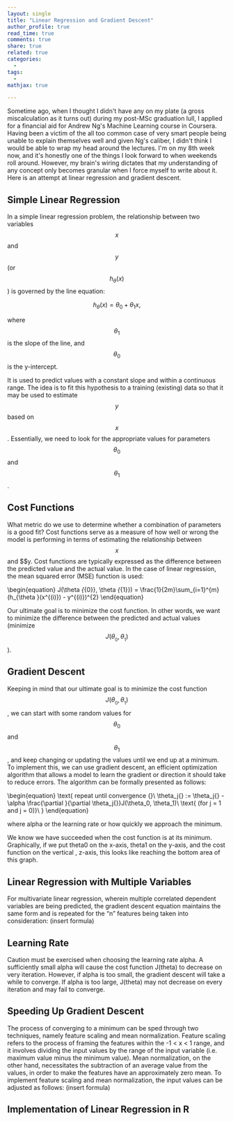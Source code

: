 ```yaml
---
layout: single
title: "Linear Regression and Gradient Descent"
author_profile: true
read_time: true
comments: true
share: true
related: true
categories:
  - 
tags:
  - 
mathjax: true 

---
```


Sometime ago, when I thought I didn't have any on my plate (a gross miscalculation as it turns out) during my post-MSc graduation lull, I applied for a financial aid for Andrew Ng's Machine Learning course in Coursera. Having been a victim of the all too common case of very smart people being unable to explain themselves well and given Ng's caliber, I didn't think I would be able to wrap my head around the lectures. I'm on my 8th week now, and it's honestly one of the things I look forward to when weekends roll around. However, my brain's wiring dictates that my understanding of any concept only becomes granular when I force myself to write about it. Here is an attempt at linear regression and gradient descent.

<!-- readmore -->

## Simple Linear Regression
In a simple linear regression problem, the relationship between two variables $$x$$ and $$y$$ (or $$h{_{\theta}}(x)$$) is governed by the line equation:

$$
\begin{equation}
h{_{\theta}}(x) = \theta_{0} + \theta_{1}x,
\end{equation}
$$

where $$\theta_{1}$$ is the slope of the line, and $$\theta_{0}$$ is the y-intercept.

It is used to predict values with a constant slope and within a continuous range. The idea is to fit this hypothesis to a training (existing) data so that it may be used to estimate $$y$$ based on $$x$$. Essentially, we need to look for the appropriate values for parameters $$\theta_{0}$$ and $$\theta_{1}$$.

## Cost Functions
What metric do we use to determine whether a combination of parameters is a good fit? Cost functions serve as a measure of how well or wrong the model is performing in terms of estimating the relationship between $$x$$ and $$y. Cost functions are typically expressed as the difference between the predicted value and the actual value. In the case of linear regression, the mean squared error (MSE) function is used:

\begin{equation}
J(\theta _{_{0}}, \theta _{_{1}}) = \frac{1}{2m}\sum_{i=1}^{m}(h_{\theta }(x^{(i)}) - y^{(i)})^{2}
\end{equation}

Our ultimate goal is to minimize the cost function. In other words, we want to minimize the difference between the predicted and actual values (minimize $$J(\theta _{_{0}}, \theta _{_{1}})$$).

## Gradient Descent
Keeping in mind that our ultimate goal is to minimize the cost function $$J(\theta _{_{0}}, \theta _{_{1}})$$, we can start with some random values for $$\theta_{0}$$ and $$\theta_{1}$$, and keep changing or updating the values until we end up at a minimum. To implement this, we can use gradient descent, an efficient optimization algorithm that allows a model to learn the gradient or direction it should take to reduce errors. The algorithm can be formally presented as follows: 

\begin{equation}
\text{ repeat until convergence \{}\\
\theta_j{} := \theta_j{} - \alpha \frac{\partial }{\partial \theta_j{}}J(\theta_0, \theta_1)\\
\text{ (for j = 1 and j = 0)}\\
\}
\end{equation}

where alpha or the learning rate or how quickly we approach the minimum.

We know we have succeeded when the cost function is at its minimum. Graphically, if we put theta0 on the x-axis, theta1 on the y-axis, and the cost function on the vertical , z-axis, this looks like reaching the bottom area of this graph.

## Linear Regression with Multiple Variables
For multivariate linear regression, wherein multiple correlated dependent variables are being predicted, the gradient descent equation maintains the same form and is repeated for the “n” features being taken into consideration:
(insert formula)

## Learning Rate
Caution must be exercised when choosing the learning rate alpha. A sufficiently small alpha will cause the cost function J(theta) to decrease on very iteration. However, if alpha is too small, the gradient descent will take a while to converge. If alpha is too large, J(theta) may not decrease on every iteration and may fail to converge.

## Speeding Up Gradient Descent
The process of converging to a minimum can be sped through two techniques, namely feature scaling and mean normalization. Feature scaling refers to the process of framing the features within the -1 < x < 1 range, and it involves dividing the input values by the range of the input variable (i.e. maximum value minus the minimum value). Mean normalization, on the other hand, necessitates the subtraction of an average value from the values, in order to make the features have an approximately zero mean. To implement feature scaling and mean normalization, the input values can be adjusted as follows:
(insert formula)

## Implementation of Linear Regression in R


